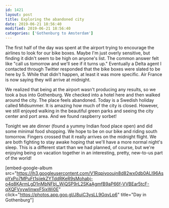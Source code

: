 ```yaml
---
id: 1421
layout: post
title: Exploring the abandoned city
date: 2019-06-21 18:56:40
modified: 2019-06-21 18:56:40
categories: ['Gothenburg to Amsterdam']
---
```


The first half of the day was spent at the airport trying to encourage the airlines to look for our bike boxes. Maybe I'm just overly sensitive, but finding it didn't seem to be high on anyone's list. The common answer felt like "call us tomorrow and we'll see if it turns up." Eventually a Delta agent I contacted through Twitter responded that the bike boxes were slated to be here by 5. While that didn't happen, at least it was more specific. Air France is now saying they will arrive at midnight.

We realized that being at the airport wasn't producing any results, so we took a bus into Gothenburg. We checked into a hotel here and then walked around the city. The place feels abandoned. Today is a Swedish holiday called Midsummer. It is amazing how much of the city is closed. However, we still enjoyed walking in the beautiful green parks and seeing the city center and port area. And we found raspberry sorbet!

Tonight we ate dinner (found a yummy Indian food place open) and did some minimal food shopping. We hope to be on our bike and riding south tomorrow. Fingers crossed that it really arrives on the midnight flight. We are both fighting to stay awake hoping that we'll have a more normal night's sleep. This is a different start than we had planned, of course, but we're enjoying being on vacation together in an interesting, pretty, new-to-us part of the world!

[embed-google-album src="https://lh3.googleusercontent.com/V1Rqpiyooujn8d82wx0db0ALI96AspYxPo7MPuFt1sjjekZYTddRKeR9sMohabj-o4q8KArmLgD1nMbNFb\_WjQSP9rL2SKaAgmfB9aP66f-VVBEar5tcF-qXQFVxywIinwxF5jxWi0E" click="https://photos.app.goo.gl/J8uiC3ysLL9GqvLp6" title="Day in Gothenburg"]

